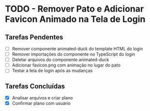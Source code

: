 # TODO - Remover Pato e Adicionar Favicon Animado na Tela de Login

## Tarefas Pendentes
- [ ] Remover componente animated-duck do template HTML do login
- [ ] Remover importações do componente no TypeScript do login
- [ ] Deletar arquivos do componente animated-duck
- [ ] Adicionar favicon.png com animação no lugar do pato
- [ ] Testar a tela de login após as mudanças

## Tarefas Concluídas
- [x] Analisar arquivos e criar plano
- [x] Confirmar plano com usuário
